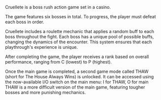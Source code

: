 Cruellete is a boss rush action game set in a casino.

The game features six bosses in total. To progress, the player must defeat each boss in order.

Cruellete includes a roulette mechanic that applies a random buff to each boss throughout the fight. Each boss has a unique pool of possible buffs, changing the dynamics of the encounter. This system ensures that each playthrough's experience is unique.

After completing the game, the player receives a rank based on overall performance, ranging from C (lowest) to P (highest).

Once the main game is completed, a second game mode called THAW (short for The House Always Wins) is unlocked. It can be accessed using the now-available I/O switch on the main menu: I for THAW, O for main
THAW is a more difficult version of the main game, featuring tougher bosses and more punishing mechanics.